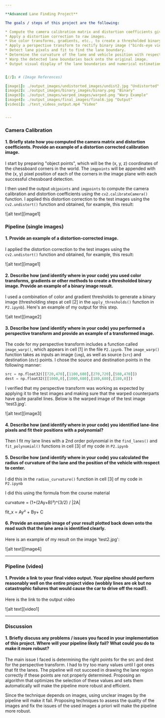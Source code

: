 ```yaml
---

**Advanced Lane Finding Project**

The goals / steps of this project are the following:

* Compute the camera calibration matrix and distortion coefficients given a set of chessboard images.
* Apply a distortion correction to raw images.
* Use color transforms, gradients, etc., to create a thresholded binary image.
* Apply a perspective transform to rectify binary image ("birds-eye view").
* Detect lane pixels and fit to find the lane boundary.
* Determine the curvature of the lane and vehicle position with respect to center.
* Warp the detected lane boundaries back onto the original image.
* Output visual display of the lane boundaries and numerical estimation of lane curvature and vehicle position.


[//]: # (Image References)

[image1]: ./output_images/undistorted_images/undist2.jpg "Undistorted"
[image2]: ./output_images/binary_images/binary.png "Binary"
[image3]: ./output_images/warped_images/warped.png "Warp Example"
[image4]: ./output_images/final_images/final6.jpg "Output"
[video1]: ./test_videos_output.mp4 "Video"


---
```


### Camera Calibration

#### 1. Briefly state how you computed the camera matrix and distortion coefficients. Provide an example of a distortion corrected calibration image.

I start by preparing "object points", which will be the (x, y, z) coordinates of the chessboard corners in the world. The `imgpoints` will be appended with the (x, y) pixel position of each of the corners in the image plane with each successful chessboard detection.  

I then used the output `objpoints` and `imgpoints` to compute the camera calibration and distortion coefficients using the `cv2.calibrateCamera()` function.  I applied this distortion correction to the test images using the `cv2.undistort()` function and obtained, for example, this result: 

![alt text][image1]


### Pipeline (single images)

#### 1. Provide an example of a distortion-corrected image.

I applied the distortion correction to the test images using the `cv2.undistort()` function and obtained, for example, this result:

![alt text][image1]


#### 2. Describe how (and identify where in your code) you used color transforms, gradients or other methods to create a thresholded binary image.  Provide an example of a binary image result.

I used a combination of color and gradient thresholds to generate a binary image (thresholding steps at cell [2] in the `apply_thresholds()` function in `P2.ipynb`).  Here's an example of my output for this step.

![alt text][image2]


#### 3. Describe how (and identify where in your code) you performed a perspective transform and provide an example of a transformed image.

The code for my perspective transform includes a function called `image_warp()`, which appears in cell [1] in the file `P2.ipynb`. The `image_warp()` function takes as inputs an image (`img`), as well as source (`src`) and destination (`dst`) points. I chose the source and destination points in the following manner:

```python
src = np.float32([[720,470],[1100,680],[270,720],[580,470]])
dest = np.float32([[1000,0],[1000,680],[180,680],[180,0]])
```

I verified that my perspective transform was working as expected by applying it to the test images and making sure that the warped counterparts have quite parallel lines. Below is the warped image of the test image 'test3.jpg'.

![alt text][image3]


#### 4. Describe how (and identify where in your code) you identified lane-line pixels and fit their positions with a polynomial?

Then I fit my lane lines with a 2nd order polynomial in the `find_lanes()` and `fit_polynomial()` functions in cell [3] of my code in `P2.ipynb`


#### 5. Describe how (and identify where in your code) you calculated the radius of curvature of the lane and the position of the vehicle with respect to center.

I did this in the `radius_curvature()` function in cell [3] of my code in `P2.ipynb`

I did this using the formula from the course material

curvature = (1+(2Ay+B)²)^(3/2) / |2A|
 
fit_x = Ay² + By+ C


#### 6. Provide an example image of your result plotted back down onto the road such that the lane area is identified clearly.

Here is an example of my result on the image 'test2.jpg':

![alt text][image4]

---

### Pipeline (video)

#### 1. Provide a link to your final video output.  Your pipeline should perform reasonably well on the entire project video (wobbly lines are ok but no catastrophic failures that would cause the car to drive off the road!).

Here is the link to the output video

![alt text][video1]

---

### Discussion

#### 1. Briefly discuss any problems / issues you faced in your implementation of this project.  Where will your pipeline likely fail?  What could you do to make it more robust?

The main issue I faced is determining the right points for the src and dest for the perspective transform. I had to try too many values until I got ones that fit the lanes. The pipeline will not succeed in drawing the lane region correctly if these points are not properly determined. Proposing an algorithm that optimizes the selection of these values and sets them automatically will make the pipeline more robust and efficient.

Since the technique depends on images, using unclear images by the pipeline will make it fail. Proposing techniques to assess the quality of the images and fix the issues of the used images a priori will make the pipeline more robust.
